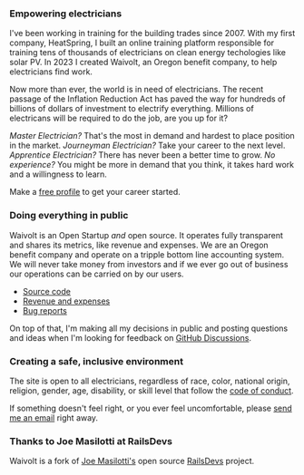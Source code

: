 ### Empowering electricians

I've been working in training for the building trades since 2007. With my first company, HeatSpring, I built an online training platform responsible for training tens of thousands of electricians on clean energy techologies like solar PV. In 2023 I created Waivolt, an Oregon benefit company, to help electricians find work.

Now more than ever, the world is in need of electricians. The recent passage of the Inflation Reduction Act has paved the way for hundreds of billions of dollars of investment to electrify everything. Millions of electricans will be required to do the job, are you up for it?

*Master Electrician?* That's the most in demand and hardest to place position in the market.
*Journeyman Electrician?* Take your career to the next level.
*Apprentice Electrician?* There has never been a better time to grow.
*No experience?* You might be more in demand that you think, it takes hard work and a willingness to learn.

Make a [free profile](users/sign_up) to get your career started.

### Doing everything in public

Waivolt is an Open Startup *and* open source. It operates fully transparent and shares its metrics, like revenue and expenses. We are an Oregon benefit company and operate on a tripple bottom line accounting system. We will never take money from investors and if we ever go out of business our operations can be carried on by our users.

* [Source code](https://github.com/openshiro/waivolt/)
* [Revenue and expenses](/open)
* [Bug reports](https://app.honeybadger.io/project/vlnQvYl85Q)

On top of that, I'm making all my decisions in public and posting questions and ideas when I'm looking for feedback on [GitHub Discussions](https://github.com/openshiro/waivolt/).

### Creating a safe, inclusive environment

The site is open to all electricians, regardless of race, color, national origin, religion, gender, age, disability, or skill level that follow the [code of conduct](/conduct).

If something doesn't feel right, or you ever feel uncomfortable, please [send me an email](mailto:duncan@waivolt.com) right away.

### Thanks to Joe Masilotti at RailsDevs

Waivolt is a fork of [Joe Masilotti's](https://masilotti.com/) open source [RailsDevs](https://railsdevs.com/) project.
